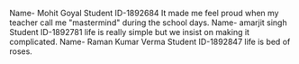 Name- Mohit Goyal
Student ID-1892684
It made me feel proud when my teacher call me "mastermind" during the school days.
Name- amarjit singh
Student ID-1892781
life is really simple but we insist on making it complicated.
Name- Raman Kumar Verma
Student ID-1892847
life is bed of roses.
